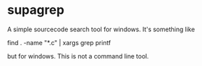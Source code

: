 # supagrep

A simple sourcecode search tool for windows. It's something like 

 find . -name "*.c" | xargs grep printf
 
but for windows. This is not a command line tool.
